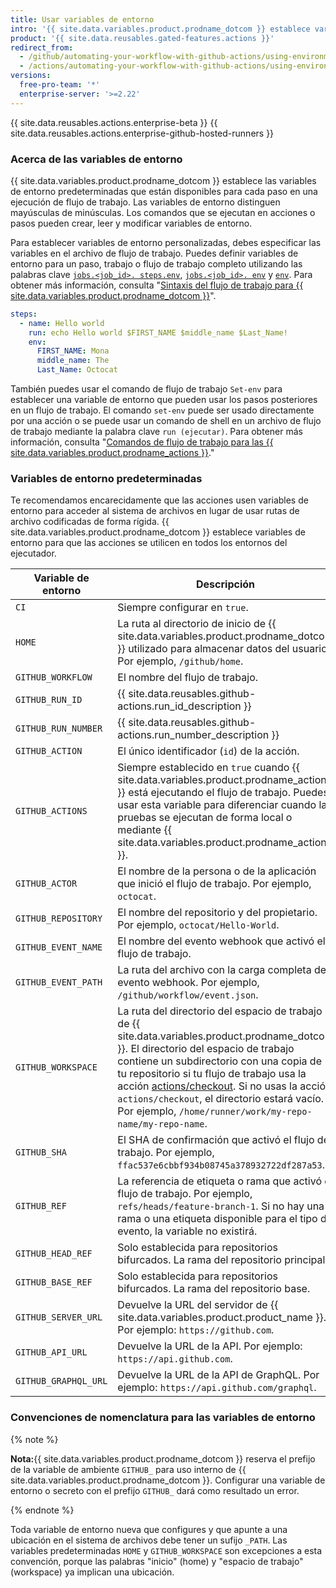 ```yaml
---
title: Usar variables de entorno
intro: '{{ site.data.variables.product.prodname_dotcom }} establece variables de entorno predeterminadas para cada ejecución de flujo de trabajo de {{ site.data.variables.product.prodname_actions }}. También puedes establecer variables de entorno personalizadas en tu archivo de flujo de trabajo.'
product: '{{ site.data.reusables.gated-features.actions }}'
redirect_from:
  - /github/automating-your-workflow-with-github-actions/using-environment-variables
  - /actions/automating-your-workflow-with-github-actions/using-environment-variables
versions:
  free-pro-team: '*'
  enterprise-server: '>=2.22'
---
```


{{ site.data.reusables.actions.enterprise-beta }}
{{ site.data.reusables.actions.enterprise-github-hosted-runners }}

### Acerca de las variables de entorno

{{ site.data.variables.product.prodname_dotcom }} establece las variables de entorno predeterminadas que están disponibles para cada paso en una ejecución de flujo de trabajo. Las variables de entorno distinguen mayúsculas de minúsculas. Los comandos que se ejecutan en acciones o pasos pueden crear, leer y modificar variables de entorno.

Para establecer variables de entorno personalizadas, debes especificar las variables en el archivo de flujo de trabajo. Puedes definir variables de entorno para un paso, trabajo o flujo de trabajo completo utilizando las palabras clave [`jobs.<job_id>. steps.env`](/github/automating-your-workflow-with-github-actions/workflow-syntax-for-github-actions#jobsjob_idstepsenv), [`jobs.<job_id>. env`](/github/automating-your-workflow-with-github-actions/workflow-syntax-for-github-actions#jobsjob_idenv) y [`env`](/github/automating-your-workflow-with-github-actions/workflow-syntax-for-github-actions#env). Para obtener más información, consulta "[Sintaxis del flujo de trabajo para {{ site.data.variables.product.prodname_dotcom }}](/articles/workflow-syntax-for-github-actions/#jobsjob_idstepsenv)".

```yaml
steps:
  - name: Hello world
    run: echo Hello world $FIRST_NAME $middle_name $Last_Name!
    env:
      FIRST_NAME: Mona
      middle_name: The
      Last_Name: Octocat
```

También puedes usar el comando de flujo de trabajo `Set-env` para establecer una variable de entorno que pueden usar los pasos posteriores en un flujo de trabajo. El comando `set-env` puede ser usado directamente por una acción o se puede usar un comando de shell en un archivo de flujo de trabajo mediante la palabra clave `run (ejecutar)`. Para obtener más información, consulta "[Comandos de flujo de trabajo para las {{ site.data.variables.product.prodname_actions }}](/actions/reference/workflow-commands-for-github-actions/#setting-an-environment-variable)."

### Variables de entorno predeterminadas

Te recomendamos encarecidamente que las acciones usen variables de entorno para acceder al sistema de archivos en lugar de usar rutas de archivo codificadas de forma rígida. {{ site.data.variables.product.prodname_dotcom }} establece variables de entorno para que las acciones se utilicen en todos los entornos del ejecutador.

| Variable de entorno  | Descripción                                                                                                                                                                                                                                                                                                                                                                                                                       |
| -------------------- | --------------------------------------------------------------------------------------------------------------------------------------------------------------------------------------------------------------------------------------------------------------------------------------------------------------------------------------------------------------------------------------------------------------------------------- |
| `CI`                 | Siempre configurar en `true`.                                                                                                                                                                                                                                                                                                                                                                                                     |
| `HOME`               | La ruta al directorio de inicio de {{ site.data.variables.product.prodname_dotcom }} utilizado para almacenar datos del usuario. Por ejemplo, `/github/home`.                                                                                                                                                                                                                                                                     |
| `GITHUB_WORKFLOW`    | El nombre del flujo de trabajo.                                                                                                                                                                                                                                                                                                                                                                                                   |
| `GITHUB_RUN_ID`      | {{ site.data.reusables.github-actions.run_id_description }}                                                                                                                                                                                                                                                                                                                                                                     |
| `GITHUB_RUN_NUMBER`  | {{ site.data.reusables.github-actions.run_number_description }}                                                                                                                                                                                                                                                                                                                                                                 |
| `GITHUB_ACTION`      | El único identificador (`id`) de la acción.                                                                                                                                                                                                                                                                                                                                                                                       |
| `GITHUB_ACTIONS`     | Siempre establecido en `true` cuando {{ site.data.variables.product.prodname_actions }} está ejecutando el flujo de trabajo. Puedes usar esta variable para diferenciar cuando las pruebas se ejecutan de forma local o mediante {{ site.data.variables.product.prodname_actions }}.                                                                                                                                            |
| `GITHUB_ACTOR`       | El nombre de la persona o de la aplicación que inició el flujo de trabajo. Por ejemplo, `octocat`.                                                                                                                                                                                                                                                                                                                                |
| `GITHUB_REPOSITORY`  | El nombre del repositorio y del propietario. Por ejemplo, `octocat/Hello-World`.                                                                                                                                                                                                                                                                                                                                                  |
| `GITHUB_EVENT_NAME`  | El nombre del evento webhook que activó el flujo de trabajo.                                                                                                                                                                                                                                                                                                                                                                      |
| `GITHUB_EVENT_PATH`  | La ruta del archivo con la carga completa del evento webhook. Por ejemplo, `/github/workflow/event.json`.                                                                                                                                                                                                                                                                                                                         |
| `GITHUB_WORKSPACE`   | La ruta del directorio del espacio de trabajo de {{ site.data.variables.product.prodname_dotcom }}. El directorio del espacio de trabajo contiene un subdirectorio con una copia de tu repositorio si tu flujo de trabajo usa la acción [actions/checkout](https://github.com/actions/checkout). Si no usas la acción `actions/checkout`, el directorio estará vacío. Por ejemplo, `/home/runner/work/my-repo-name/my-repo-name`. |
| `GITHUB_SHA`         | El SHA de confirmación que activó el flujo de trabajo. Por ejemplo, `ffac537e6cbbf934b08745a378932722df287a53`.                                                                                                                                                                                                                                                                                                                   |
| `GITHUB_REF`         | La referencia de etiqueta o rama que activó el flujo de trabajo. Por ejemplo, `refs/heads/feature-branch-1`. Si no hay una rama o una etiqueta disponible para el tipo de evento, la variable no existirá.                                                                                                                                                                                                                        |
| `GITHUB_HEAD_REF`    | Solo establecida para repositorios bifurcados. La rama del repositorio principal.                                                                                                                                                                                                                                                                                                                                                 |
| `GITHUB_BASE_REF`    | Solo establecida para repositorios bifurcados. La rama del repositorio base.                                                                                                                                                                                                                                                                                                                                                      |
| `GITHUB_SERVER_URL`  | Devuelve la URL del servidor de {{ site.data.variables.product.product_name }}. Por ejemplo: `https://github.com`.                                                                                                                                                                                                                                                                                                                |
| `GITHUB_API_URL`     | Devuelve la URL de la API. Por ejemplo: `https://api.github.com`.                                                                                                                                                                                                                                                                                                                                                                 |
| `GITHUB_GRAPHQL_URL` | Devuelve la URL de la API de GraphQL. Por ejemplo: `https://api.github.com/graphql`.                                                                                                                                                                                                                                                                                                                                              |

### Convenciones de nomenclatura para las variables de entorno

{% note %}

**Nota:**{{ site.data.variables.product.prodname_dotcom }} reserva el prefijo de la variable de ambiente `GITHUB_` para uso interno de {{ site.data.variables.product.prodname_dotcom }}. Configurar una variable de entorno o secreto con el prefijo `GITHUB_` dará como resultado un error.

{% endnote %}

Toda variable de entorno nueva que configures y que apunte a una ubicación en el sistema de archivos debe tener un sufijo `_PATH`. Las variables predeterminadas `HOME` y `GITHUB_WORKSPACE` son excepciones a esta convención, porque las palabras "inicio" (home) y "espacio de trabajo" (workspace) ya implican una ubicación.
